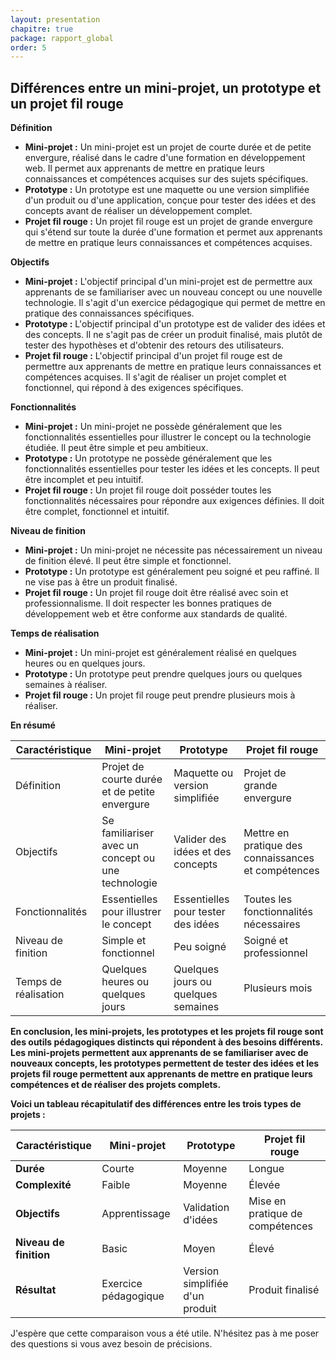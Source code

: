```yaml
---
layout: presentation
chapitre: true
package: rapport_global
order: 5
---
```



## Différences entre un mini-projet, un prototype et un projet fil rouge

**Définition**

* **Mini-projet :** Un mini-projet est un projet de courte durée et de petite envergure, réalisé dans le cadre d'une formation en développement web. Il permet aux apprenants de mettre en pratique leurs connaissances et compétences acquises sur des sujets spécifiques.
* **Prototype :** Un prototype est une maquette ou une version simplifiée d'un produit ou d'une application, conçue pour tester des idées et des concepts avant de réaliser un développement complet.
* **Projet fil rouge :** Un projet fil rouge est un projet de grande envergure qui s'étend sur toute la durée d'une formation et permet aux apprenants de mettre en pratique leurs connaissances et compétences acquises.

**Objectifs**

* **Mini-projet :** L'objectif principal d'un mini-projet est de permettre aux apprenants de se familiariser avec un nouveau concept ou une nouvelle technologie. Il s'agit d'un exercice pédagogique qui permet de mettre en pratique des connaissances spécifiques.
* **Prototype :** L'objectif principal d'un prototype est de valider des idées et des concepts. Il ne s'agit pas de créer un produit finalisé, mais plutôt de tester des hypothèses et d'obtenir des retours des utilisateurs.
* **Projet fil rouge :** L'objectif principal d'un projet fil rouge est de permettre aux apprenants de mettre en pratique leurs connaissances et compétences acquises. Il s'agit de réaliser un projet complet et fonctionnel, qui répond à des exigences spécifiques.

**Fonctionnalités**

* **Mini-projet :** Un mini-projet ne possède généralement que les fonctionnalités essentielles pour illustrer le concept ou la technologie étudiée. Il peut être simple et peu ambitieux.
* **Prototype :** Un prototype ne possède généralement que les fonctionnalités essentielles pour tester les idées et les concepts. Il peut être incomplet et peu intuitif.
* **Projet fil rouge :** Un projet fil rouge doit posséder toutes les fonctionnalités nécessaires pour répondre aux exigences définies. Il doit être complet, fonctionnel et intuitif.

**Niveau de finition**

* **Mini-projet :** Un mini-projet ne nécessite pas nécessairement un niveau de finition élevé. Il peut être simple et fonctionnel.
* **Prototype :** Un prototype est généralement peu soigné et peu raffiné. Il ne vise pas à être un produit finalisé.
* **Projet fil rouge :** Un projet fil rouge doit être réalisé avec soin et professionnalisme. Il doit respecter les bonnes pratiques de développement web et être conforme aux standards de qualité.

**Temps de réalisation**

* **Mini-projet :** Un mini-projet est généralement réalisé en quelques heures ou en quelques jours.
* **Prototype :** Un prototype peut prendre quelques jours ou quelques semaines à réaliser.
* **Projet fil rouge :** Un projet fil rouge peut prendre plusieurs mois à réaliser.

**En résumé**

| Caractéristique | Mini-projet | Prototype | Projet fil rouge |
|---|---|---|---|
| Définition | Projet de courte durée et de petite envergure | Maquette ou version simplifiée | Projet de grande envergure |
| Objectifs | Se familiariser avec un concept ou une technologie | Valider des idées et des concepts | Mettre en pratique des connaissances et compétences |
| Fonctionnalités | Essentielles pour illustrer le concept | Essentielles pour tester des idées | Toutes les fonctionnalités nécessaires |
| Niveau de finition | Simple et fonctionnel | Peu soigné | Soigné et professionnel |
| Temps de réalisation | Quelques heures ou quelques jours | Quelques jours ou quelques semaines | Plusieurs mois |

**En conclusion, les mini-projets, les prototypes et les projets fil rouge sont des outils pédagogiques distincts qui répondent à des besoins différents. Les mini-projets permettent aux apprenants de se familiariser avec de nouveaux concepts, les prototypes permettent de tester des idées et les projets fil rouge permettent aux apprenants de mettre en pratique leurs compétences et de réaliser des projets complets.**

**Voici un tableau récapitulatif des différences entre les trois types de projets :**

| Caractéristique | Mini-projet | Prototype | Projet fil rouge |
|---|---|---|---|
| **Durée** | Courte | Moyenne | Longue |
| **Complexité** | Faible | Moyenne | Élevée |
| **Objectifs** | Apprentissage | Validation d'idées | Mise en pratique de compétences |
| **Niveau de finition** | Basic | Moyen | Élevé |
| **Résultat** | Exercice pédagogique | Version simplifiée d'un produit | Produit finalisé |

J'espère que cette comparaison vous a été utile. N'hésitez pas à me poser des questions si vous avez besoin de précisions.
